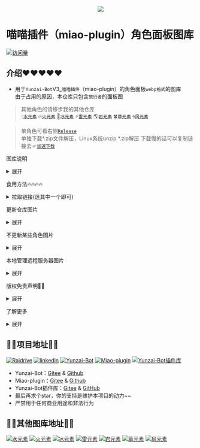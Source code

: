 <p align="center">
  <a href="https://github.com/lc-hongdou/gallery" target="_blank"><img src="https://s2.loli.net/2022/12/30/QBNDOmyaTHVxtqi.jpg" ></a>

  # 喵喵插件（miao-plugin）角色面板图库
  [![访问量](https://profile-counter.glitch.me/lc-hongdou-gallery/count.svg)](https://github.com/lc-hongdou/gallery)

</p>



## 介绍❤❤❤❤❤
- 用于`Yunzai-Bot`V3_`喵喵插件`（miao-plugin）的角色面板`webp格式`的图库<br>
由于占用的原因，本仓库只包含`旅行者`的面板图
> 其他角色的请移步我的其他仓库<br>
💧[`水元素`](https://github.com/lc-hongdou/shui)
🔥[`火元素`](https://github.com/lc-hongdou/huo)
🧊[`冰元素`](https://github.com/lc-hongdou/bing)
⚡[`雷元素`](https://github.com/lc-hongdou/lei)
🌎[`岩元素`](https://github.com/lc-hongdou/yan)
🍀[`草元素`](https://github.com/lc-hongdou/cao)
🌀[`风元素`](https://github.com/lc-hongdou/feng)

> 单角色可看右侧[`Release`](https://github.com/lc-hongdou/gallery/releases)<br>
单独下载*.zip文件解压，Linux系统unzip *.zip解压
下载慢的话可以复制链接去☞[`加速下载`](https://doget.nocsdn.com)

 图库说明

<details><summary>展开</summary>

> 此库提供由我与他人（主要为`椰奶群`抠图大佬）扣制的自主整理群文件上传的角色面板图<br>
整理了很久把格式换成webp，主要是想回馈群友，服务器图片一张张放上去太难了<br>
一张张核对基本没有重复的（肝开始疼了），并且进行了[‘文件夹+序号’的重命名](./rename.bat)排序<br>
如果您想为此仓库贡献<br>
请见☞[`贡献指南`](./resources/CONTRIBUTING.md)向此仓库发起 pull request

</details>

 食用方法🔥🔥🔥🔥

<details><summary>拉取链接(选其中一个即可)</summary>

```
git clone https://gitclone.com/github.com/lc-hongdou/gallery.git
```
```
git clone https://ghproxy.com/https://github.com/lc-hongdou/gallery.git
```
```
git clone https://hub.njuu.cf/lc-hongdou/gallery.git
```
```
git clone https://kgithub.com/lc-hongdou/gallery.git
```

放在<br>
```
Yunzai-bot/plugins/miao-plugin/resources/profile/normal-character
```

等待完成就行了，失败大概是网络问问题<br>
自行决定图库用于什么面板<br>
普通面板(图鉴/非彩蛋面板等)存放位置<br>
```
Yunzai-bot/plugins/miao-plugin/resources/profile/normal-character
```
或者 彩蛋(三皇冠/ACE/满命)存放位置<br>
```
Yunzai-bot/plugins/miao-plugin/resources/profile/super-character
```

</details>

 更新仓库图片

<details><summary>展开</summary>

- 在上面位置输入下面指令更新图片，先clone再更新<br>

```
git pull
```
另外更新图片频率取决于作者忙不忙，有需要可以进群求帮助<br>

</details>

 不更新某些角色图片

<details><summary>展开</summary>

在.gitgnore文件填写图库路径，如：
```
/罗莎莉亚
/优菈
```

</details>

 本地管理远程服务器图片

<details><summary>展开</summary>

用FTP软件管理远程图片的时候很麻烦<br>
（因为大部分FTP软件不能显示图片，反正我没用过能显示图片的）<br>
 - Windows推荐用[`Raidrive`](https://www.raidrive.com/)来管理远程图片<br>
<a href="https://smms.app/image/Lnubdir9E2BTSCV" target="_blank"><img src="https://s2.loli.net/2023/02/25/Lnubdir9E2BTSCV.webp" ></a>
<a href="https://smms.app/image/l8jC3MHYaV7RbZJ" target="_blank"><img src="https://s2.loli.net/2023/02/25/l8jC3MHYaV7RbZJ.webp" ></a>
 - Android推荐用[`ES文件浏览器`](http://www.estrongs.com/)来管理远程图片<br>
<a href="https://smms.app/image/Nc7TJsPFrRAS1Wm" target="_blank"><img src="https://s2.loli.net/2023/02/25/Nc7TJsPFrRAS1Wm.webp" ></a>
  
🔗🔗 链接 🔗🔗  <br>

[![Raidrive](https://img.shields.io/badge/Raidrive-0A66C2?style=for-the-badge)](https://www.raidrive.com/)
[![linkedin](https://img.shields.io/badge/ES文件浏览器-0A66C2?style=for-the-badge)](http://www.estrongs.com/)

</details>

 版权免责声明👀👀

<details><summary>展开</summary>

图片为椰奶群的大佬扣的，本人不负责任何版权问题<br>
部分图片容易封号，账号出问题概不负责<br>
对于获取原图易造成的问题可以复制[`这个插件`](./resources/屏蔽喵喵面板原图.js)至<br>
```
/plugins/example
```
只有主人能发送获取原图的指令，自己看着决定吧<br>
仅限内部小范围使用，请勿用此图库用于盈利

</details>

 了解更多

<details><summary>展开</summary>

| 群号 | 254974507 | 椰奶杂货铺 |
| --- | --- | --- |

（在里面划水bushi）

</details>

## 🔗🔗项目地址🔗🔗

[![Raidrive](https://img.shields.io/badge/Raidrive-f1939c?style=for-the-badge)](https://www.raidrive.com/)
[![linkedin](https://img.shields.io/badge/ES文件浏览器-f0c9cf?style=for-the-badge)](http://www.estrongs.com/) [![Yunzai-Bot](https://img.shields.io/badge/Yunzai--Bot-f8f8f8?style=for-the-badge)](https://gitee.com/Le-niao/Yunzai-Bot) [![Miao-plugin](https://img.shields.io/badge/Miao--plugin-983680?style=for-the-badge)](https://gitee.com/yoimiya-kokomi/miao-plugin) 
[![Yunzai-Bot插件库](https://img.shields.io/badge/Yunzai--Bot插件库-0a192f?style=for-the-badge)](https://gitee.com/Hikari666/Yunzai-Bot-plugins-index) 
* Yunzai-Bot：[Gitee](https://gitee.com/Le-niao/Yunzai-Bot) & [Github](https://github.com/Le-niao/Yunzai-Bot)
* Miao-plugin：[Gitee](https://gitee.com/yoimiya-kokomi/miao-plugin) & [Github](https://github.com/yoimiya-kokomi/miao-plugin)
* Yunzai-Bot插件库：[Gitee](https://gitee.com/Hikari666/Yunzai-Bot-plugins-index) & [GitHub](https://github.com/HiArcadia/Yunzai-Bot-plugins-index)
* 最后再求个star，你的支持是维护本项目的动力~~
* 严禁用于任何商业用途和非法行为


## 🔗🔗其他图库地址🔗🔗

[![水元素](https://github-readme-stats.vercel.app/api/pin/?username=lc-hongdou&repo=shui&show_owner=true)](../../../shui)
[![火元素](https://github-readme-stats.vercel.app/api/pin/?username=lc-hongdou&repo=huo&show_owner=true)](../../../huo)
[![冰元素](https://github-readme-stats.vercel.app/api/pin/?username=lc-hongdou&repo=bing&show_owner=true)](../../../bing)
[![雷元素](https://github-readme-stats.vercel.app/api/pin/?username=lc-hongdou&repo=lei&show_owner=true)](../../../lei)
[![岩元素](https://github-readme-stats.vercel.app/api/pin/?username=lc-hongdou&repo=yan&show_owner=true)](../../../yan)
[![草元素](https://github-readme-stats.vercel.app/api/pin/?username=lc-hongdou&repo=cao&show_owner=true)](../../../cao)
[![风元素](https://github-readme-stats.vercel.app/api/pin/?username=lc-hongdou&repo=feng&show_owner=true)](../../../feng)


</details>

